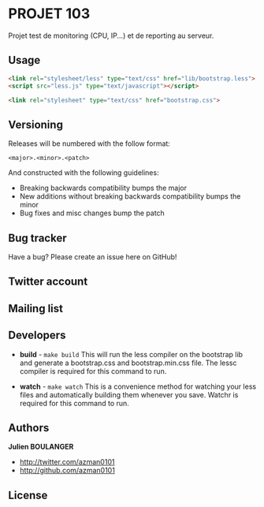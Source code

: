 PROJET 103
=================

Projet test de monitoring (CPU, IP...) et de reporting au serveur.


Usage
-----



``` html
<link rel="stylesheet/less" type="text/css" href="lib/bootstrap.less">
<script src="less.js" type="text/javascript"></script>
```


``` html
<link rel="stylesheet" type="text/css" href="bootstrap.css">
```



Versioning
----------


Releases will be numbered with the follow format:

`<major>.<minor>.<patch>`

And constructed with the following guidelines:

* Breaking backwards compatibility bumps the major
* New additions without breaking backwards compatibility bumps the minor
* Bug fixes and misc changes bump the patch



Bug tracker
-----------

Have a bug? Please create an issue here on GitHub!


Twitter account
---------------

Mailing list
------------



Developers
----------


+ **build** - `make build`
This will run the less compiler on the bootstrap lib and generate a bootstrap.css and bootstrap.min.css file.
The lessc compiler is required for this command to run.

+ **watch** - `make watch`
This is a convenience method for watching your less files and automatically building them whenever you save.
Watchr is required for this command to run.


Authors
-------

**Julien BOULANGER**

+ http://twitter.com/azman0101
+ http://github.com/azman0101


License
---------------------

